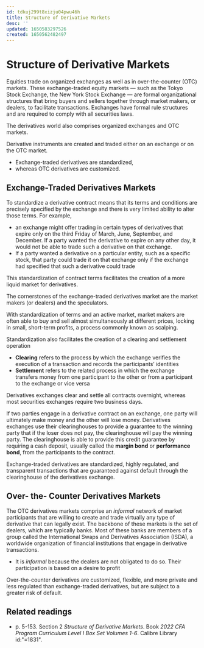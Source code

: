 ```yaml
---
id: tdkuj299t8xizju04pwu46h
title: Structure of Derivative Markets
desc: ''
updated: 1650583297526
created: 1650562482497
---
```

# Structure of Derivative Markets

Equities trade on organized exchanges as well as in over-the-counter (OTC) markets. These exchange-traded equity markets — such as the Tokyo Stock Exchange, the New York Stock Exchange — are formal organizational structures that bring buyers and sellers together through market makers, or dealers, to facilitate transactions. Exchanges have formal rule structures and are required to comply with all securities laws.

The derivatives world also comprises organized exchanges and OTC markets.

Derivative instruments are created and traded either on an exchange or on the OTC market. 
- Exchange-traded derivatives are standardized, 
- whereas OTC derivatives are customized.

## Exchange-Traded Derivatives Markets

To standardize a derivative contract means that its terms and conditions are precisely specified by the exchange and there is very limited ability to alter those terms. For example,
- an exchange might offer trading in certain types of derivatives that expire only on the third Friday of March, June, September, and December. If a party wanted the derivative to expire on any other day, it would not be able to trade such a derivative on that exchange. 
- If a party wanted a derivative on a particular entity, such as a specific stock, that party could trade it on that exchange only if the exchange had specified that such a derivative could trade

This standardization of contract terms facilitates the creation of a more liquid market for derivatives.

The cornerstones of the exchange-traded derivatives market are the market makers (or dealers) and the speculators.

With standardization of terms and an active market, market makers are often able to buy and sell almost simultaneously at different prices, locking in small, short-term profits, a process commonly known as scalping.

Standardization also facilitates the creation of a clearing and settlement operation
- **Clearing** refers to the process by which the exchange verifies the execution of a transaction and records the participants’ identities
- **Settlement** refers to the related process in which the exchange transfers money from one participant to the other or from a participant to the exchange or vice versa

Derivatives exchanges clear and settle all contracts overnight, whereas most securities exchanges require two business days.

If two parties engage in a derivative contract on an exchange, one party will ultimately make money and the other will lose money. Derivatives exchanges use their clearinghouses to provide a guarantee to the winning party that if the loser does not pay, the clearinghouse will pay the winning party. The clearinghouse is able to provide this credit guarantee by requiring a cash deposit, usually called the **margin bond** or **performance bond**, from the participants to the contract.

Exchange-traded derivatives are standardized, highly regulated, and transparent transactions that are guaranteed against default through the clearinghouse of the derivatives exchange.

## Over- the- Counter Derivatives Markets

The OTC derivatives markets comprise an *informal* network of market participants that are willing to create and trade virtually any type of derivative that can legally exist. The backbone of these markets is the set of dealers, which are typically banks. Most of these banks are members of a group called the International Swaps and Derivatives Association (ISDA), a worldwide organization of financial institutions that engage in derivative transactions.
- It is *informal* because the dealers are not obligated to do so. Their participation is based on a desire to profit

Over-the-counter derivatives are customized, flexible, and more private and less regulated than exchange-traded derivatives, but are subject to a greater risk of default.

## Related readings

- p. 5-153. Section 2 *Structure of Derivative Markets*. Book *2022 CFA Program Curriculum Level I Box Set Volumes 1-6*. Calibre Library id:"=1831".
